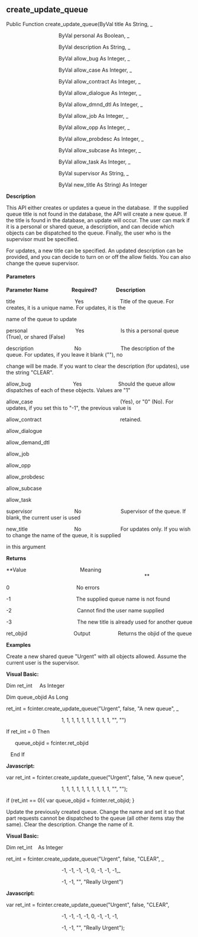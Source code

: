create_update_queue
---------------------

Public Function create_update_queue(ByVal title As String, _

                                    ByVal personal As Boolean, _

                                    ByVal description As String, _

                                    ByVal allow_bug As Integer, _

                                    ByVal allow_case As Integer, _

                                    ByVal allow_contract As Integer, _

                                    ByVal allow_dialogue As Integer, _

                                    ByVal allow_dmnd_dtl As Integer, _

                                    ByVal allow_job As Integer, _

                                    ByVal allow_opp As Integer, _

                                    ByVal allow_probdesc As Integer, _

                                    ByVal allow_subcase As Integer, _

                                    ByVal allow_task As Integer, _

                                    ByVal supervisor As String, _

                                    ByVal new_title As String) As Integer

**Description**

This API either creates or updates a queue in the database.  If the supplied queue title is not found in the database, the API will create a new queue. If the title is found in the database, an update will occur. The user can mark if it is a personal or shared queue, a description, and can decide which objects can be dispatched to the queue. Finally, the user who is the supervisor must be specified.

For updates, a new title can be specified. An updated description can be provided, and you can decide to turn on or off the allow fields. You can also change the queue supervisor.

#### Parameters
**Parameter Name**                **Required?**             **Description**

title                                         Yes                         Title of the queue. For creates, it is a unique name. For updates, it is the

name of the queue to update

personal                                 Yes                         Is this a personal queue (True), or shared (False)

description                            No                           The description of the queue. For updates, if you leave it blank (""), no

change will be made. If you want to clear the description (for updates), use the string "CLEAR".

allow_bug                             Yes                         Should the queue allow dispatches of each of these objects. Values are "1"

allow_case                                                            (Yes), or "0" (No). For updates, if you set this to "-1", the previous value is

allow_contract                                                      retained.

allow_dialogue

allow_demand_dtl

allow_job

allow_opp

allow_probdesc

allow_subcase

allow_task

supervisor                             No                           Supervisor of the queue. If blank, the current user is used

new_title                                No                           For updates only. If you wish to change the name of the queue, it is supplied

in this argument

**Returns**

**Value                                     Meaning                                                                                                                                               **

0                                              No errors

-1                                             The supplied queue name is not found

-2                                             Cannot find the user name supplied

-3                                             The new title is already used for another queue

ret_objid                                Output                   Returns the objid of the queue

**Examples**

 Create a new shared queue "Urgent" with all objects allowed. Assume the current user is the supervisor.

**Visual Basic:**

Dim ret_int     As Integer

Dim queue_objid As Long

ret_int = fcinter.create_update_queue("Urgent", false, "A new queue", _

                                      1, 1, 1, 1, 1, 1, 1, 1, 1, 1, "", "")

 If ret_int = 0 Then

      queue_objid = fcinter.ret_objid

   End If

**Javascript:**

var ret_int = fcinter.create_update_queue("Urgent", false, "A new queue",

                                      1, 1, 1, 1, 1, 1, 1, 1, 1, 1, "", "");

 if (ret_int == 0){ var queue_objid = fcinter.ret_objid; }

 Update the previously created queue. Change the name and set it so that part requests cannot be dispatched to the queue (all other items stay the same). Clear the description. Change the name of it.

**Visual Basic:**

Dim ret_int    As Integer

ret_int = fcinter.create_update_queue("Urgent", false, "CLEAR", _

                                      -1, -1, -1, -1, 0, -1, -1, -1,_

                                      -1, -1, "", "Really Urgent")

**Javascript:**

var ret_int = fcinter.create_update_queue("Urgent", false, "CLEAR",

                                      -1, -1, -1, -1, 0, -1, -1, -1,

                                      -1, -1, "", "Really Urgent");